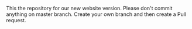 This the repository for our new website version. Please don't commit anything on master branch.
Create your own branch and then create a Pull request.
